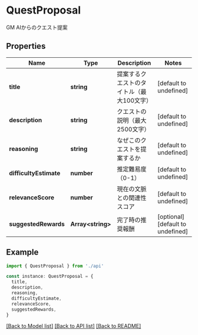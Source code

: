 # QuestProposal

GM AIからのクエスト提案

## Properties

| Name                   | Type                    | Description                               | Notes                             |
| ---------------------- | ----------------------- | ----------------------------------------- | --------------------------------- |
| **title**              | **string**              | 提案するクエストのタイトル（最大100文字） | [default to undefined]            |
| **description**        | **string**              | クエストの説明（最大2500文字）            | [default to undefined]            |
| **reasoning**          | **string**              | なぜこのクエストを提案するか              | [default to undefined]            |
| **difficultyEstimate** | **number**              | 推定難易度（0-1）                         | [default to undefined]            |
| **relevanceScore**     | **number**              | 現在の文脈との関連性スコア                | [default to undefined]            |
| **suggestedRewards**   | **Array&lt;string&gt;** | 完了時の推奨報酬                          | [optional] [default to undefined] |

## Example

```typescript
import { QuestProposal } from './api'

const instance: QuestProposal = {
  title,
  description,
  reasoning,
  difficultyEstimate,
  relevanceScore,
  suggestedRewards,
}
```

[[Back to Model list]](../README.md#documentation-for-models) [[Back to API list]](../README.md#documentation-for-api-endpoints) [[Back to README]](../README.md)
